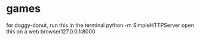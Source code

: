 # games

for doggy-donut, run this in the terminal python -m SimpleHTTPServer open this on a web browser127.0.0.1:8000

